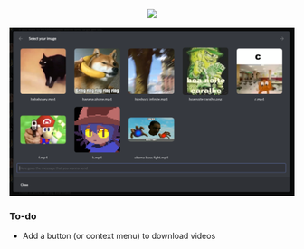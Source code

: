 <p align="center">
<img src="https://github-readme-stats.vercel.app/api/pin/?username=A-User-s-Discord-Plugins&repo=quick-images&theme=tokyonight"/>
</p>

![preview](screenshots/1.png)

### To-do
- Add a button (or context menu) to download videos